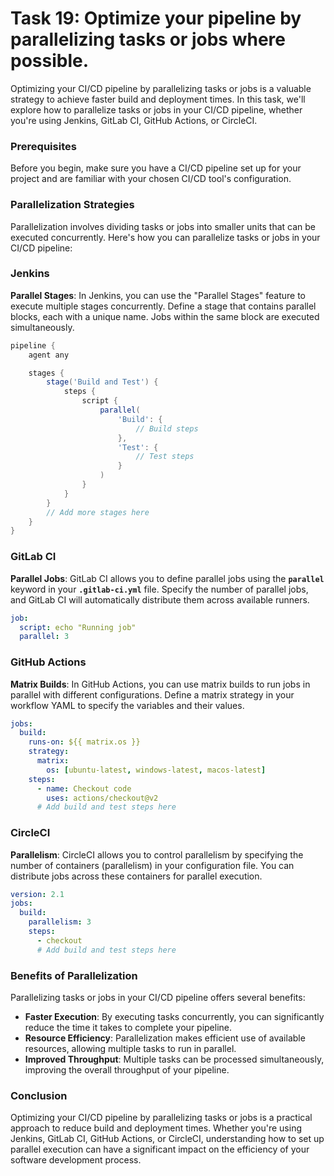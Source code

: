 # Task 19: Optimize your pipeline by parallelizing tasks or jobs where possible.

Optimizing your CI/CD pipeline by parallelizing tasks or jobs is a valuable strategy to achieve faster build and deployment times. In this task, we'll explore how to parallelize tasks or jobs in your CI/CD pipeline, whether you're using Jenkins, GitLab CI, GitHub Actions, or CircleCI.

### **Prerequisites**

Before you begin, make sure you have a CI/CD pipeline set up for your project and are familiar with your chosen CI/CD tool's configuration.

### **Parallelization Strategies**

Parallelization involves dividing tasks or jobs into smaller units that can be executed concurrently. Here's how you can parallelize tasks or jobs in your CI/CD pipeline:

### Jenkins

**Parallel Stages**: In Jenkins, you can use the "Parallel Stages" feature to execute multiple stages concurrently. Define a stage that contains parallel blocks, each with a unique name. Jobs within the same block are executed simultaneously.

```groovy
pipeline {
    agent any

    stages {
        stage('Build and Test') {
            steps {
                script {
                    parallel(
                        'Build': {
                            // Build steps
                        },
                        'Test': {
                            // Test steps
                        }
                    )
                }
            }
        }
        // Add more stages here
    }
}
```

### GitLab CI

**Parallel Jobs**: GitLab CI allows you to define parallel jobs using the **`parallel`** keyword in your **`.gitlab-ci.yml`** file. Specify the number of parallel jobs, and GitLab CI will automatically distribute them across available runners.

```yaml
job:
  script: echo "Running job"
  parallel: 3
```

### GitHub Actions

**Matrix Builds**: In GitHub Actions, you can use matrix builds to run jobs in parallel with different configurations. Define a matrix strategy in your workflow YAML to specify the variables and their values.

```yaml
jobs:
  build:
    runs-on: ${{ matrix.os }}
    strategy:
      matrix:
        os: [ubuntu-latest, windows-latest, macos-latest]
    steps:
      - name: Checkout code
        uses: actions/checkout@v2
      # Add build and test steps here
```

### CircleCI

**Parallelism**: CircleCI allows you to control parallelism by specifying the number of containers (parallelism) in your configuration file. You can distribute jobs across these containers for parallel execution.

```yaml
version: 2.1
jobs:
  build:
    parallelism: 3
    steps:
      - checkout
      # Add build and test steps here
```

### **Benefits of Parallelization**

Parallelizing tasks or jobs in your CI/CD pipeline offers several benefits:

- **Faster Execution**: By executing tasks concurrently, you can significantly reduce the time it takes to complete your pipeline.
- **Resource Efficiency**: Parallelization makes efficient use of available resources, allowing multiple tasks to run in parallel.
- **Improved Throughput**: Multiple tasks can be processed simultaneously, improving the overall throughput of your pipeline.

### **Conclusion**

Optimizing your CI/CD pipeline by parallelizing tasks or jobs is a practical approach to reduce build and deployment times. Whether you're using Jenkins, GitLab CI, GitHub Actions, or CircleCI, understanding how to set up parallel execution can have a significant impact on the efficiency of your software development process.